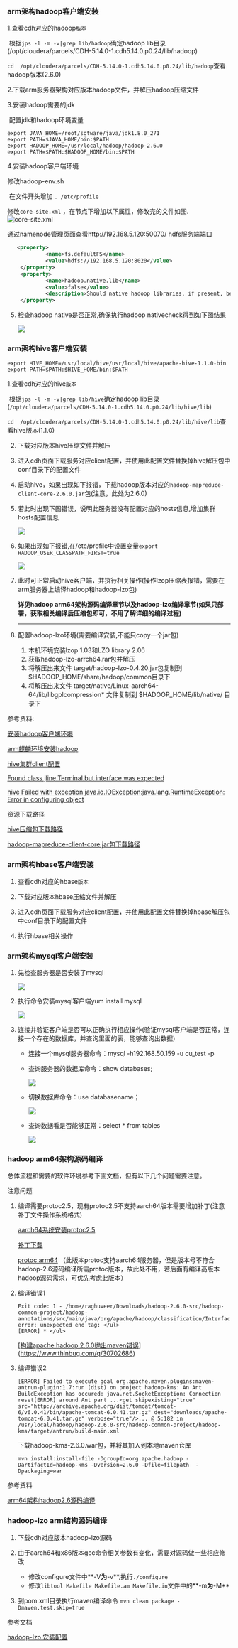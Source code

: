 ### arm架构hadoop客户端安装

1.查看cdh对应的hadoop`版本`

​		根据`jps -l -m -v|grep lib/hadoop`确定hadoop lib目录(/opt/cloudera/parcels/CDH-5.14.0-1.cdh5.14.0.p0.24/lib/hadoop)

​		`cd  /opt/cloudera/parcels/CDH-5.14.0-1.cdh5.14.0.p0.24/lib/hadoop`查看hadoop版本(2.6.0)

2.下载arm服务器架构对应版本hadoop文件，并解压hadoop压缩文件

3.安装hadoop需要的jdk

​		配置jdk和hadoop环境变量

```shell
export JAVA_HOME=/root/sotware/java/jdk1.8.0_271
export PATH=$JAVA_HOME/bin:$PATH
export HADOOP_HOME=/usr/local/hadoop/hadoop-2.6.0
export PATH=$PATH:$HADOOP_HOME/bin:$PATH
```

4.安装hadoop客户端环境

修改hadoop-env.sh		

​	  在文件开头增加 `. /etc/profile` 	

修改`core-site.xml` ，在<configuration>节点下增加以下属性，修改完的文件如图.![core-site.xml](./core-site.png)

通过namenode管理页面查看http://192.168.5.120:50070/ hdfs服务端端口

```xml
   <property>
            <name>fs.defaultFS</name>
            <value>hdfs://192.168.5.120:8020</value>
    </property>
    <property>
            <name>hadoop.native.lib</name>
            <value>false</value>
            <description>Should native hadoop libraries, if present, be used.			             </description>
    </property>
```

5. 检查hadoop native是否正常,确保执行hadoop nativecheck得到如下图结果

   ![](./hadoop_native_check.png)



### arm架构hive客户端安装



```shell
export HIVE_HOME=/usr/local/hive/usr/local/hive/apache-hive-1.1.0-bin
export PATH=$PATH:$HIVE_HOME/bin:$PATH
```



1.查看cdh对应的hive`版本`

​		根据`jps -l -m -v|grep lib/hive`确定hadoop lib目录(`/opt/cloudera/parcels/CDH-5.14.0-1.cdh5.14.0.p0.24/lib/hive/lib`)

​		`cd  /opt/cloudera/parcels/CDH-5.14.0-1.cdh5.14.0.p0.24/lib/hive/lib`查看hive版本(1.1.0)

2. 下载对应版本hive压缩文件并解压

3. 进入cdh页面下载服务对应client配置，并使用此配置文件替换掉hive解压包中conf目录下的配置文件

4. 启动hive，如果出现如下报错，下载hadoop版本对应的`hadoop-mapreduce-client-core-2.6.0.jar`包(注意，此处为2.6.0)

5. 若此时出现下图错误，说明此服务器没有配置对应的hosts信息,增加集群hosts配置信息

   ![](./img/hive/hive-client-error2.png)

6. 如果出现如下报错,在/etc/profile中设置变量`export HADOOP_USER_CLASSPATH_FIRST=true`

   ![](./img/hive/hive-client-eroor3.png)

7. 此时可正常启动hive客户端，并执行相关操作(操作lzop压缩表报错，需要在arm服务器上编译hadoop和hadoop-lzo包)

   **详见hadoop arm64架构源码编译章节以及hadoop-lzo编译章节(如果只部署，获取相关编译后压缩包即可，不用了解详细的编译过程)**

   ****

8. 配置hadoop-lzo环境(需要编译安装,不能只copy一个jar包)

   1. 本机环境安装lzop 1.03和LZO library 2.06
   2. 获取hadoop-lzo-arrch64.rar包并解压
   3. 将解压出来文件 target/hadoop-lzo-0.4.20.jar包复制到$HADOOP_HOME/share/hadoop/common目录下
   4. 将解压出来文件 target/native/Linux-aarch64-64/lib/libgplcompression* 文件复制到 $HADOOP_HOME/lib/native/ 目录下 

   

参考资料:

[安装hadoop客户端环境](https://www.cnblogs.com/zhangyinhua/p/7678704.html#_label0)

[arm麒麟环境安装hadoop](http://blog.itpub.net/69985104/viewspace-2760923/)

[hive集群client配置](https://www.jwldata.com/archives/117.html)

[Found class jline.Terminal.but interface was expected](https://stackoverflow.com/questions/28997441/hive-startup-error-terminal-initialization-failed-falling-back-to-unsupporte)

[hive Failed with exception java.io.IOException:java.lang.RuntimeException: Error in configuring object](https://community.cloudera.com/t5/Support-Questions/Hive-Queries-are-not-executing-Showing-Exceptions-in-CLI/td-p/28426)





资源下载路径

[hive压缩包下载路径](https://www.jwldata.com/archives/117.html)

[hadoop-mapreduce-client-core jar包下载路径](https://mvnrepository.com/artifact/org.apache.hadoop/hadoop-mapreduce-client-core/2.6.0)



### arm架构hbase客户端安装

1. 查看cdh对应的hbase`版本`

2. 下载对应版本hbase压缩文件并解压
3. 进入cdh页面下载服务对应client配置，并使用此配置文件替换掉hbase解压包中conf目录下的配置文件
4. 执行hbase相关操作



### arm架构mysql客户端安装

1. 先检查服务器是否安装了mysql    

   ![](./img/mysql/mysql_client_1.png)

2. 执行命令安装mysql客户端yum install mysql

   ![](./img/mysql/mysql_client_2.png)

3. 连接并验证客户端是否可以正确执行相应操作(验证mysql客户端是否正常，连接一个存在的数据库，并查询里面的表，能够查询出数据)

   - 连接一个mysql服务器命令：mysql -h192.168.50.159 -u cu_test -p

   - 查询服务器的数据库命令：show databases; 

     ![](./img/mysql/mysql_client_3.png)

   - 切换数据库命令：use databasename；

     ![](./img/mysql/mysql_client_4.png)

   - 查询数据看是否能够正常：select * from tables

     ![](./img/mysql/mysql_client_5.png)

   



### hadoop arm64架构源码编译

总体流程和需要的软件环境参考下面文档，但有以下几个问题需要注意。



注意问题

1. 编译需要protoc2.5，现有protoc2.5不支持aarch64版本需要增加补丁(注意补丁文件操作系统格式)

   [aarch64系统安装protoc2.5](https://gist.github.com/liusheng/64aee1b27de037f8b9ccf1873b82c413)

   [补丁下载]( https://gist.githubusercontent.com/liusheng/64aee1b27de037f8b9ccf1873b82c413/raw/118c2fce733a9a62a03281753572a45b6efb8639/protobuf-2.5.0-arm64.patch )

   [protoc arm64](https://github.com/protocolbuffers/protobuf/releases/tag/v3.17.3) （此版本protoc支持aarch64服务器，但是版本号不符合hadoop-2.6源码编译所需protoc版本，故此处不用，若后面有编译高版本hadoop源码需求，可优先考虑此版本）

2. 编译错误1

   ```
   Exit code: 1 - /home/raghuveer/Downloads/hadoop-2.6.0-src/hadoop-common-project/hadoop-annotations/src/main/java/org/apache/hadoop/classification/InterfaceStability.java:27: error: unexpected end tag: </ul>
   [ERROR] * </ul>
   ```

   [[构建apache hadoop 2.6.0抛出maven错误](https://www.thinbug.com/q/30702686)](https://www.thinbug.com/q/30702686)

3. 编译错误2

   ```
   [ERROR] Failed to execute goal org.apache.maven.plugins:maven-antrun-plugin:1.7:run (dist) on project hadoop-kms: An Ant BuildException has occured: java.net.SocketException: Connection reset[ERROR] around Ant part ...<get skipexisting="true" src="http://archive.apache.org/dist/tomcat/tomcat-6/v6.0.41/bin/apache-tomcat-6.0.41.tar.gz" dest="downloads/apache-tomcat-6.0.41.tar.gz" verbose="true"/>... @ 5:182 in /usr/local/hadoop/hadoop-2.6.0-src/hadoop-common-project/hadoop-kms/target/antrun/build-main.xml
   ```

   下载hadoop-kms-2.6.0.war包，并将其加入到本地maven仓库

   `mvn install:install-file -DgroupId=org.apache.hadoop -DartifactId=hadoop-kms -Dversion=2.6.0 -Dfile=filepath  -Dpackaging=war`

参考资料

[arm64架构hadoop2.6源码编译](https://www.cnblogs.com/zlslch/p/5869738.html)



### hadoop-lzo arm结构源码编译

1. 下载cdh对应版本hadoop-lzo源码

2. 由于aarch64和x86版本gcc命令相关参数有变化，需要对源码做一些相应修改
   - 修改configure文件中**-V**为**-v**,执行`./configure`
   - 修改`libtool Makefile Makefile.am Makefile.in`文件中的**-m**为**-M**

3. 到pom.xml目录执行maven编译命令 `mvn clean package -Dmaven.test.skip=true` 


参考文档

[ hadoop-lzo 安装配置 ](https://www.geek-share.com/detail/2806017133.html)

